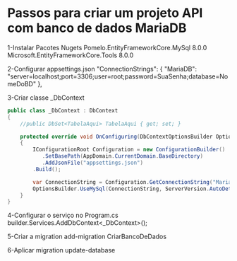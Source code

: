 # Passos para criar um projeto API com banco de dados MariaDB

1-Instalar Pacotes Nugets
	Pomelo.EntityFrameworkCore.MySql 8.0.0
	Microsoft.EntityFrameworkCore.Tools 8.0.0

2-Configurar appsettings.json
	"ConnectionStrings": {
    		"MariaDB": "server=localhost;port=3306;user=root;password=SuaSenha;database=NomeDoBD"
  	},

3-Criar classe _DbContext
```C#
public class _DbContext : DbContext
{
    //public DbSet<TabelaAqui> TabelaAqui { get; set; }

    protected override void OnConfiguring(DbContextOptionsBuilder OptionsBuilder)
    {
        IConfigurationRoot Configuration = new ConfigurationBuilder()
           .SetBasePath(AppDomain.CurrentDomain.BaseDirectory)
           .AddJsonFile("appsettings.json")
        .Build();

        var ConnectionString = Configuration.GetConnectionString("MariaDB");
        OptionsBuilder.UseMySql(ConnectionString, ServerVersion.AutoDetect(ConnectionString));
    }
}
```

4-Configurar o serviço no Program.cs
builder.Services.AddDbContext<_DbContext>();

5-Criar a migration
add-migration CriarBancoDeDados

6-Aplicar migration
update-database

